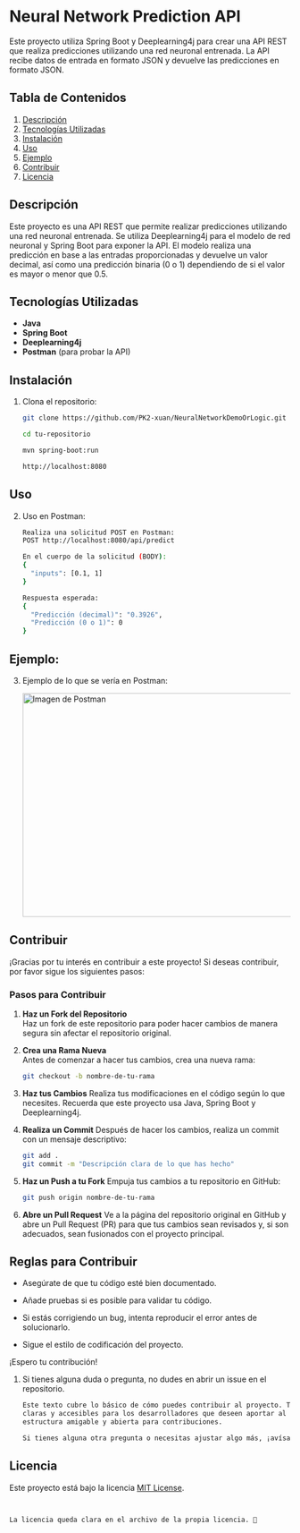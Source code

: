 # Neural Network Prediction API

Este proyecto utiliza Spring Boot y Deeplearning4j para crear una API REST que realiza predicciones utilizando una red neuronal entrenada. La API recibe datos de entrada en formato JSON y devuelve las predicciones en formato JSON.

## Tabla de Contenidos
1. [Descripción](#descripción)
2. [Tecnologías Utilizadas](#tecnologías-utilizadas)
3. [Instalación](#instalación)
4. [Uso](#uso)
5. [Ejemplo](#ejemplo)
6. [Contribuir](#contribuir)
7. [Licencia](#licencia)

## Descripción

Este proyecto es una API REST que permite realizar predicciones utilizando una red neuronal entrenada. Se utiliza Deeplearning4j para el modelo de red neuronal y Spring Boot para exponer la API. El modelo realiza una predicción en base a las entradas proporcionadas y devuelve un valor decimal, así como una predicción binaria (0 o 1) dependiendo de si el valor es mayor o menor que 0.5.

## Tecnologías Utilizadas

- **Java**
- **Spring Boot**
- **Deeplearning4j**
- **Postman** (para probar la API)

## Instalación

1. Clona el repositorio:

   ```bash
   git clone https://github.com/PK2-xuan/NeuralNetworkDemoOrLogic.git

   cd tu-repositorio
   
   mvn spring-boot:run

   http://localhost:8080

## Uso
2. Uso en Postman:

   ```bash
   Realiza una solicitud POST en Postman:
   POST http://localhost:8080/api/predict
   
   En el cuerpo de la solicitud (BODY): 
   {
     "inputs": [0.1, 1]
   }

   Respuesta esperada:
   {
     "Predicción (decimal)": "0.3926",
     "Predicción (0 o 1)": 0
   }

## Ejemplo:

3. Ejemplo de lo que se vería en Postman:
   
   <img src="https://github.com/PK2-xuan/NeuralNetworkDemoOrLogic/blob/master/image.png" alt="Imagen de Postman" height="400" width="800">

## Contribuir

¡Gracias por tu interés en contribuir a este proyecto! Si deseas contribuir, por favor sigue los siguientes pasos:

### Pasos para Contribuir

1. **Haz un Fork del Repositorio**  
   Haz un fork de este repositorio para poder hacer cambios de manera segura sin afectar el repositorio original.

2. **Crea una Rama Nueva**  
   Antes de comenzar a hacer tus cambios, crea una nueva rama:
   
   ```bash
   git checkout -b nombre-de-tu-rama

3. **Haz tus Cambios**
   Realiza tus modificaciones en el código según lo que necesites. Recuerda que este proyecto usa Java, Spring Boot y Deeplearning4j.

4. **Realiza un Commit**
   Después de hacer los cambios, realiza un commit con un mensaje descriptivo:
   
   ```bash
   git add .
   git commit -m "Descripción clara de lo que has hecho"

5. **Haz un Push a tu Fork**
   Empuja tus cambios a tu repositorio en GitHub:
   ```bash
   git push origin nombre-de-tu-rama

6. **Abre un Pull Request**
Ve a la página del repositorio original en GitHub y abre un Pull Request (PR) para que tus cambios sean revisados y, si son adecuados, sean fusionados con el proyecto principal.

## Reglas para Contribuir
- Asegúrate de que tu código esté bien documentado.

- Añade pruebas si es posible para validar tu código.

- Si estás corrigiendo un bug, intenta reproducir el error antes de solucionarlo.

- Sigue el estilo de codificación del proyecto.

¡Espero tu contribución!

1. Si tienes alguna duda o pregunta, no dudes en abrir un issue en el repositorio.
   ```bash
   Este texto cubre lo básico de cómo puedes contribuir al proyecto. Te proporciona instrucciones
   claras y accesibles para los desarrolladores que deseen aportar al código, además de crear una
   estructura amigable y abierta para contribuciones.
   
   Si tienes alguna otra pregunta o necesitas ajustar algo más, ¡avísame! 😊

## Licencia

Este proyecto está bajo la licencia [MIT License](./LICENSE.txt).

   ```bash

   
   La licencia queda clara en el archivo de la propia licencia. 🙌


